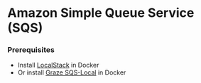 # Amazon Simple Queue Service (SQS) #

### Prerequisites ###
- Install [LocalStack](https://hub.docker.com/r/localstack/localstack) in Docker
- Or install [Graze SQS-Local](https://hub.docker.com/r/graze/sqs-local) in Docker
